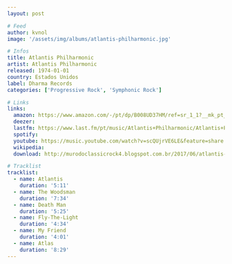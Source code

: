 ```yaml
---
layout: post

# Feed
author: kvnol
image: '/assets/img/albums/atlantis-philharmonic.jpg'

# Infos
title: Atlantis Philharmonic
artist: Atlantis Philharmonic
released: 1974-01-01
country: Estados Unidos
label: Dharma Records
categories: ['Progressive Rock', 'Symphonic Rock']

# Links
links:
  amazon: https://www.amazon.com/-/pt/dp/B008UD37HM/ref=sr_1_1?__mk_pt_BR=%C3%85M%C3%85%C5%BD%C3%95%C3%91&dchild=1&keywords=Atlantis+Philharmonic&qid=1618449898&s=music&sr=1-1
  deezer:
  lastfm: https://www.last.fm/pt/music/Atlantis+Philharmonic/Atlantis+Philharmonic
  spotify:
  youtube: https://music.youtube.com/watch?v=scQUjrVE6LE&feature=share
  wikipedia:
  download: http://murodoclassicrock4.blogspot.com.br/2017/06/atlantis-philharmonic-1974-2016-shm-cd_8.html

# Tracklist
tracklist:
  - name: Atlantis
    duration: '5:11'
  - name: The Woodsman
    duration: '7:34'
  - name: Death Man
    duration: '5:25'
  - name: Fly-The-Light
    duration: '4:34'
  - name: My Friend
    duration: '4:01'
  - name: Atlas
    duration: '8:29'
---
```

